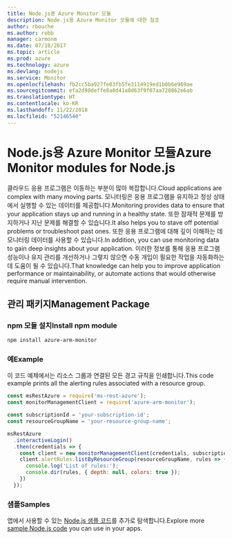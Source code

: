 ```yaml
---
title: Node.js용 Azure Monitor 모듈
description: Node.js용 Azure Monitor 모듈에 대한 참조
author: rbouche
ms.author: robb
manager: carmonm
ms.date: 07/18/2017
ms.topic: article
ms.prod: azure
ms.technology: azure
ms.devlang: nodejs
ms.service: Monitor
ms.openlocfilehash: fb2cc5ba927fe03fb5fe3114919ed1b0b6e969ae
ms.sourcegitcommit: efa2d98deffe8a0d41a8d63f9f07aa720862e6ab
ms.translationtype: HT
ms.contentlocale: ko-KR
ms.lasthandoff: 11/22/2018
ms.locfileid: "52146540"
---
```

# <a name="azure-monitor-modules-for-nodejs"></a><span data-ttu-id="5c07d-103">Node.js용 Azure Monitor 모듈</span><span class="sxs-lookup"><span data-stu-id="5c07d-103">Azure Monitor modules for Node.js</span></span>

<span data-ttu-id="5c07d-104">클라우드 응용 프로그램은 이동하는 부분이 많아 복잡합니다.</span><span class="sxs-lookup"><span data-stu-id="5c07d-104">Cloud applications are complex with many moving parts.</span></span> <span data-ttu-id="5c07d-105">모니터링은 응용 프로그램을 유지하고 정상 상태에서 실행할 수 있는 데이터를 제공합니다.</span><span class="sxs-lookup"><span data-stu-id="5c07d-105">Monitoring provides data to ensure that your application stays up and running in a healthy state.</span></span> <span data-ttu-id="5c07d-106">또한 잠재적 문제를 방지하거나 지난 문제를 해결할 수 있습니다.</span><span class="sxs-lookup"><span data-stu-id="5c07d-106">It also helps you to stave off potential problems or troubleshoot past ones.</span></span> <span data-ttu-id="5c07d-107">또한 응용 프로그램에 대해 깊이 이해하는 데 모니터링 데이터를 사용할 수 있습니다.</span><span class="sxs-lookup"><span data-stu-id="5c07d-107">In addition, you can use monitoring data to gain deep insights about your application.</span></span> <span data-ttu-id="5c07d-108">이러한 정보를 통해 응용 프로그램 성능이나 유지 관리를 개선하거나 그렇지 않으면 수동 개입이 필요한 작업을 자동화하는 데 도움이 될 수 있습니다.</span><span class="sxs-lookup"><span data-stu-id="5c07d-108">That knowledge can help you to improve application performance or maintainability, or automate actions that would otherwise require manual intervention.</span></span>

## <a name="management-package"></a><span data-ttu-id="5c07d-109">관리 패키지</span><span class="sxs-lookup"><span data-stu-id="5c07d-109">Management Package</span></span>

### <a name="install-npm-module"></a><span data-ttu-id="5c07d-110">npm 모듈 설치</span><span class="sxs-lookup"><span data-stu-id="5c07d-110">Install npm module</span></span>

```bash
npm install azure-arm-monitor
```

### <a name="example"></a><span data-ttu-id="5c07d-111">예</span><span class="sxs-lookup"><span data-stu-id="5c07d-111">Example</span></span>

<span data-ttu-id="5c07d-112">이 코드 예제에서는 리소스 그룹과 연결된 모든 경고 규칙을 인쇄합니다.</span><span class="sxs-lookup"><span data-stu-id="5c07d-112">This code example prints all the alerting rules associated with a resource group.</span></span>

```javascript
const msRestAzure = require('ms-rest-azure');
const monitorManagementClient = require('azure-arm-monitor');

const subscriptionId = 'your-subscription-id';
const resourceGroupName = 'your-resource-group-name';

msRestAzure
  .interactiveLogin()
  .then(credentials => {
    const client = new monitorManagementClient(credentials, subscriptionId);
    client.alertRules.listByResourceGroup(resourceGroupName, rules => {
      console.log('List of rules:');
      console.dir(rules, { depth: null, colors: true });
    })
  });
```

### <a name="samples"></a><span data-ttu-id="5c07d-113">샘플</span><span class="sxs-lookup"><span data-stu-id="5c07d-113">Samples</span></span>

<span data-ttu-id="5c07d-114">앱에서 사용할 수 있는 [Node.js 샘플 코드](https://azure.microsoft.com/resources/samples/?platform=nodejs)를 추가로 탐색합니다.</span><span class="sxs-lookup"><span data-stu-id="5c07d-114">Explore more [sample Node.js code](https://azure.microsoft.com/resources/samples/?platform=nodejs) you can use in your apps.</span></span>
